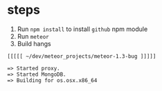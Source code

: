 # steps

1. Run `npm install` to install `github` npm module
2. Run `meteor`
3. Build hangs

```
[[[[[ ~/dev/meteor_projects/meteor-1.3-bug ]]]]]

=> Started proxy.
=> Started MongoDB.
=> Building for os.osx.x86_64
```
